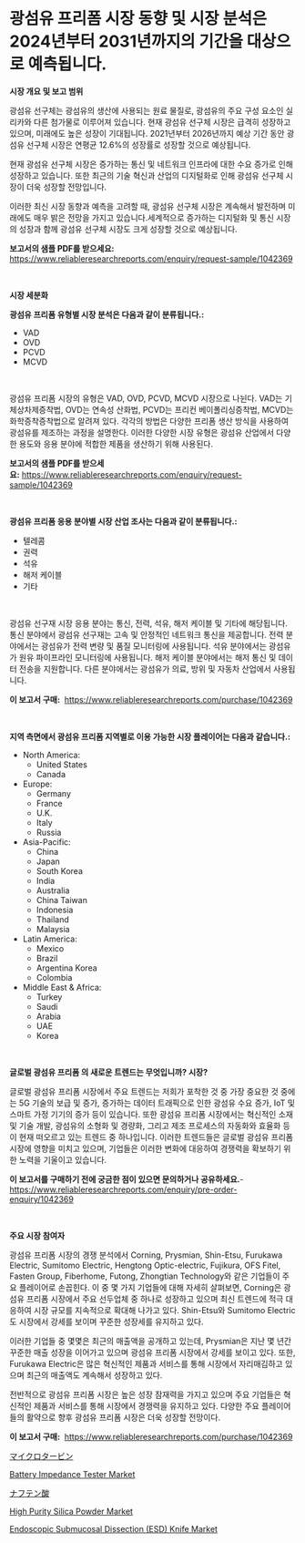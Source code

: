 <p><h1>광섬유 프리폼 시장 동향 및 시장 분석은 2024년부터 2031년까지의 기간을 대상으로 예측됩니다.</h1></p><p><strong>시장 개요 및 보고 범위</strong></p>
<p><p>광섬유 선구체는 광섬유의 생산에 사용되는 원료 물질로, 광섬유의 주요 구성 요소인 실리카와 다른 첨가물로 이루어져 있습니다. 현재 광섬유 선구체 시장은 급격히 성장하고 있으며, 미래에도 높은 성장이 기대됩니다. 2021년부터 2026년까지 예상 기간 동안 광섬유 선구체 시장은 연평균 12.6%의 성장률로 성장할 것으로 예상됩니다.</p><p>현재 광섬유 선구체 시장은 증가하는 통신 및 네트워크 인프라에 대한 수요 증가로 인해 성장하고 있습니다. 또한 최근의 기술 혁신과 산업의 디지털화로 인해 광섬유 선구체 시장이 더욱 성장할 전망입니다.</p><p>이러한 최신 시장 동향과 예측을 고려할 때, 광섬유 선구체 시장은 계속해서 발전하며 미래에도 매우 밝은 전망을 가지고 있습니다.세계적으로 증가하는 디지털화 및 통신 시장의 성장과 함께 광섬유 선구체 시장도 크게 성장할 것으로 예상됩니다.</p></p>
<p><strong>보고서의 샘플 PDF를 받으세요:</strong> <a href="https://www.reliableresearchreports.com/enquiry/request-sample/1042369">https://www.reliableresearchreports.com/enquiry/request-sample/1042369</a></p>
<p>&nbsp;</p>
<p><strong>시장 세분화</strong></p>
<p><strong>광섬유 프리폼 유형별 시장 분석은 다음과 같이 분류됩니다.:</strong></p>
<p><ul><li>VAD</li><li>OVD</li><li>PCVD</li><li>MCVD</li></ul></p>
<p>&nbsp;</p>
<p><p>광섬유 프리폼 시장의 유형은 VAD, OVD, PCVD, MCVD 시장으로 나뉜다. VAD는 기체상차제증착법, OVD는 연속성 산화법, PCVD는 프리컨 베이폴리싱증착법, MCVD는 화학증착증착법으로 알려져 있다. 각각의 방법은 다양한 프리폼 생산 방식을 사용하여 광섬유를 제조하는 과정을 설명한다. 이러한 다양한 시장 유형은 광섬유 산업에서 다양한 용도와 응용 분야에 적합한 제품을 생산하기 위해 사용된다.</p></p>
<p><strong>보고서의 샘플 PDF를 받으세요:</strong>&nbsp;<a href="https://www.reliableresearchreports.com/enquiry/request-sample/1042369">https://www.reliableresearchreports.com/enquiry/request-sample/1042369</a></p>
<p>&nbsp;</p>
<p><strong> 광섬유 프리폼 응용 분야별 시장 산업 조사는 다음과 같이 분류됩니다.:</strong></p>
<p><ul><li>텔레콤</li><li>권력</li><li>석유</li><li>해저 케이블</li><li>기타</li></ul></p>
<p>&nbsp;</p>
<p><p>광섬유 선구재 시장 응용 분야는 통신, 전력, 석유, 해저 케이블 및 기타에 해당됩니다. 통신 분야에서 광섬유 선구재는 고속 및 안정적인 네트워크 통신을 제공합니다. 전력 분야에서는 광섬유가 전력 변량 및 품질 모니터링에 사용됩니다. 석유 분야에서는 광섬유가 원유 파이프라인 모니터링에 사용됩니다. 해저 케이블 분야에서는 해저 통신 및 데이터 전송을 지원합니다. 다른 분야에서는 광섬유가 의료, 방위 및 자동차 산업에서 사용됩니다.</p></p>
<p><strong>이 보고서 구매:</strong>&nbsp; <a href="https://www.reliableresearchreports.com/purchase/1042369">https://www.reliableresearchreports.com/purchase/1042369</a></p>
<p>&nbsp;</p>
<p><strong>지역 측면에서 광섬유 프리폼 지역별로 이용 가능한 시장 플레이어는 다음과 같습니다.:</strong></p>
<p><ul>
    <li>
        North America:
        <ul>
            <li>United States</li>
            <li>Canada</li>
        </ul>
    </li>
    <li>
        Europe:
        <ul>
            <li>Germany</li>
            <li>France</li>
            <li>U.K.</li>
            <li>Italy</li>
            <li>Russia</li>
        </ul>
    </li>
    <li>
        Asia-Pacific:
        <ul>
            <li>China</li>
            <li>Japan</li>
            <li>South Korea</li>
            <li>India</li>
            <li>Australia</li>
            <li>China Taiwan</li>
            <li>Indonesia</li>
            <li>Thailand</li>
            <li>Malaysia</li>
        </ul>
    </li>
    <li>
        Latin America:
        <ul>
            <li>Mexico</li>
            <li>Brazil</li>
            <li>Argentina Korea</li>
            <li>Colombia</li>
        </ul>
    </li>
    <li>
        Middle East & Africa:
        <ul>
            <li>Turkey</li>
            <li>Saudi</li>
            <li>Arabia</li>
            <li>UAE</li>
            <li>Korea</li>
        </ul>
    </li>
    </ul></p>
<p>&nbsp;</p>
<p><strong>글로벌 광섬유 프리폼 의 새로운 트렌드는 무엇입니까? 시장?</strong></p>
<p><p>글로벌 광섬유 프리폼 시장에서 주요 트렌드는 저희가 포착한 것 중 가장 중요한 것 중에는 5G 기술의 보급 및 증가, 증가하는 데이터 트래픽으로 인한 광섬유 수요 증가, IoT 및 스마트 가정 기기의 증가 등이 있습니다. 또한 광섬유 프리폼 시장에서는 혁신적인 소재 및 기술 개발, 광섬유의 소형화 및 경량화, 그리고 제조 프로세스의 자동화와 효율화 등이 현재 떠오르고 있는 트렌드 중 하나입니다. 이러한 트렌드들은 글로벌 광섬유 프리폼 시장에 영향을 미치고 있으며, 기업들은 이러한 변화에 대응하여 경쟁력을 확보하기 위한 노력을 기울이고 있습니다.</p></p>
<p><strong>이 보고서를 구매하기 전에 궁금한 점이 있으면 문의하거나 공유하세요.</strong>- <a href="https://www.reliableresearchreports.com/enquiry/pre-order-enquiry/1042369">https://www.reliableresearchreports.com/enquiry/pre-order-enquiry/1042369</a></p>
<p>&nbsp;</p>
<p><strong>주요 시장 참여자</strong></p>
<p><p>광섬유 프리폼 시장의 경쟁 분석에서 Corning, Prysmian, Shin-Etsu, Furukawa Electric, Sumitomo Electric, Hengtong Optic-electric, Fujikura, OFS Fitel, Fasten Group, Fiberhome, Futong, Zhongtian Technology와 같은 기업들이 주요 플레이어로 손꼽힌다. 이 중 몇 가지 기업들에 대해 자세히 살펴보면, Corning은 광섬유 프리폼 시장에서 주요 선두업체 중 하나로 성장하고 있으며 최신 트렌드에 적극 대응하여 시장 규모를 지속적으로 확대해 나가고 있다. Shin-Etsu와 Sumitomo Electric도 시장에서 강세를 보이며 꾸준한 성장세를 유지하고 있다.</p><p>이러한 기업들 중 몇몇은 최근의 매출액을 공개하고 있는데, Prysmian은 지난 몇 년간 꾸준한 매출 성장을 이어가고 있으며 광섬유 프리폼 시장에서 강세를 보이고 있다. 또한, Furukawa Electric은 많은 혁신적인 제품과 서비스를 통해 시장에서 자리매김하고 있으며 최근의 매출액도 계속해서 성장하고 있다.</p><p>전반적으로 광섬유 프리폼 시장은 높은 성장 잠재력을 가지고 있으며 주요 기업들은 혁신적인 제품과 서비스를 통해 시장에서 경쟁력을 유지하고 있다. 다양한 주요 플레이어들의 활약으로 향후 광섬유 프리폼 시장은 더욱 성장할 전망이다.</p></p>
<p><strong>이 보고서 구매:</strong>&nbsp;&nbsp;<a href="https://www.reliableresearchreports.com/purchase/1042369">https://www.reliableresearchreports.com/purchase/1042369</a></p>
<p><p><a href="https://github.com/oafhukehf4709715/Market-Research-Report-List-1/blob/main/9655769189013.md">マイクロタービン</a></p><p><a href="https://view.publitas.com/reportprime-1/battery-impedance-tester-market-share-market-new-trends-analysis-report-by-type-by-application-by-end-use-by-region-and-segment-forecasts-2024-2031/">Battery Impedance Tester Market</a></p><p><a href="https://github.com/dzy793153605/Market-Research-Report-List-1/blob/main/8892014189014.md">ナフテン酸</a></p><p><a href="https://issuu.com/reportprime-2/docs/high-purity-silica-powder-market-size-2030.pptx">High Purity Silica Powder Market</a></p><p><a href="https://view.publitas.com/reportprime-1/endoscopic-submucosal-dissection-esd-knife-market-size-furnishes-valuable-information-encompassing-market-share-market-trends-and-projections-spanning-from-2023-to-2030/">Endoscopic Submucosal Dissection (ESD) Knife Market</a></p></p>
